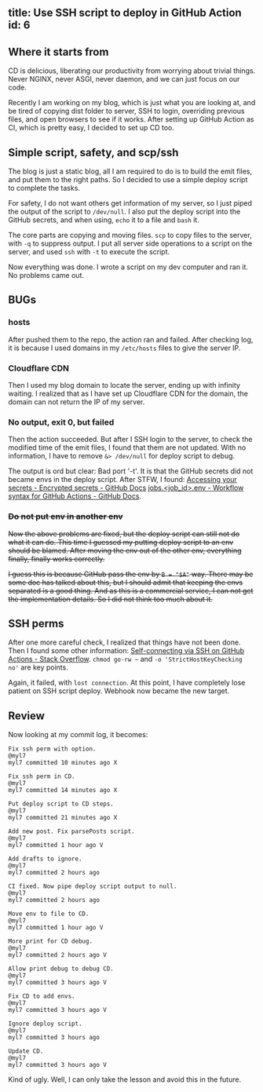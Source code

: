 title: Use SSH script to deploy in GitHub Action
id: 6
---
## Where it starts from

CD is delicious, liberating our productivity from worrying about trivial things.
Never NGINX, never ASGI, never daemon, and we can just focus on our code. 

Recently I am working on my blog, which is just what you are looking at, and be tired of copying dist folder to server,
SSH to login, overriding previous files, and open browsers to see if it works.
After setting up GitHub Action as CI, which is pretty easy, I decided to set up CD too.

## Simple script, safety, and scp/ssh

The blog is just a static blog, all I am required to do is to build the emit files, and put them to the right paths.
So I decided to use a simple deploy script to complete the tasks.

For safety, I do not want others get information of my server, so I just piped the output of the script to `/dev/null`.
I also put the deploy script into the GitHub secrets, and when using, `echo` it to a file and `bash` it.

The core parts are copying and moving files.
`scp` to copy files to the server, with `-q` to suppress output.
I put all server side operations to a script on the server, and used `ssh` with `-t` to execute the script.

Now everything was done.
I wrote a script on my dev computer and ran it.
No problems came out.

## BUGs

### hosts

After pushed them to the repo, the action ran and failed.
After checking log, it is because I used domains in my `/etc/hosts` files to give the server IP.

### Cloudflare CDN

Then I used my blog domain to locate the server, ending up with infinity waiting.
I realized that as I have set up Cloudflare CDN for the domain, the domain can not return the IP of my server.

### No output, exit 0, but failed

Then the action succeeded.
But after I SSH login to the server, to check the modified time of the emit files,
I found that them are not updated.
With no information, I have to remove `&> /dev/null` for deploy script to debug.

The output is ord but clear: Bad port '-t'.
It is that the GitHub secrets did not became envs in the deploy script.
After STFW, I found:
[Accessing your secrets - Encrypted secrets - GitHub Docs](https://docs.github.com/en/free-pro-team@latest/actions/reference/encrypted-secrets#accessing-your-secrets)
[jobs.<job_id>.env - Workflow syntax for GitHub Actions - GitHub Docs](https://docs.github.com/en/free-pro-team@latest/actions/reference/workflow-syntax-for-github-actions#jobsjob_idstepsenv).

<del>

### Do not put env in another env

Now the above problems are fixed, but the deploy script can still not do what it can do.
This time I guessed my putting deploy script to an env should be blamed.
After moving the env out of the other env, everything finally, finally works correctly.

I guess this is because GitHub pass the env by `B = "$A"` way.
There may be some doc has talked about this, but I should admit that keeping the envs separated is a good thing.
And as this is a commercial service, I can not get the implementation details.
So I did not think too much about it.

</del>

## SSH perms

After one more careful check, I realized that things have not been done.
Then I found some other information:
[Self-connecting via SSH on GitHub Actions - Stack Overflow](https://stackoverflow.com/questions/60066477/self-connecting-via-ssh-on-github-actions).
`chmod go-rw ~` and `-o 'StrictHostKeyChecking no'` are key points.

Again, it failed, with `lost connection`.
At this point, I have completely lose patient on SSH script deploy.
Webhook now became the new target.

## Review

Now looking at my commit log, it becomes:

```
Fix ssh perm with option.
@myl7
myl7 committed 10 minutes ago X
 
Fix ssh perm in CD.
@myl7
myl7 committed 14 minutes ago X
 
Put deploy script to CD steps.
@myl7
myl7 committed 21 minutes ago X
 
Add new post. Fix parsePosts script.
@myl7
myl7 committed 1 hour ago V
 
Add drafts to ignore.
@myl7
myl7 committed 2 hours ago
 
CI fixed. Now pipe deploy script output to null.
@myl7
myl7 committed 2 hours ago

Move env to file to CD.
@myl7
myl7 committed 1 hour ago V
 
More print for CD debug.
@myl7
myl7 committed 2 hours ago V
 
Allow print debug to debug CD.
@myl7
myl7 committed 3 hours ago V
 
Fix CD to add envs.
@myl7
myl7 committed 3 hours ago V
 
Ignore deploy script.
@myl7
myl7 committed 3 hours ago
 
Update CD.
@myl7
myl7 committed 3 hours ago V
```

Kind of ugly.
Well, I can only take the lesson and avoid this in the future.
